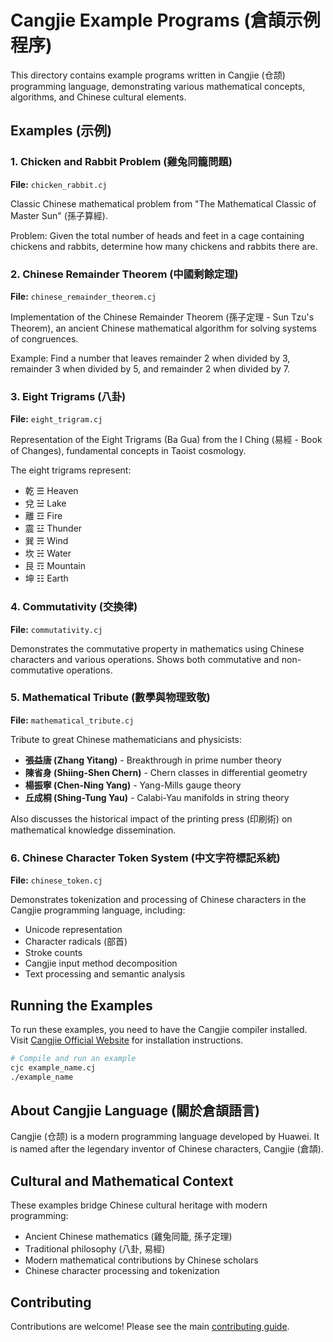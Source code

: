 # Cangjie Example Programs (倉頡示例程序)

This directory contains example programs written in Cangjie (仓颉) programming language, demonstrating various mathematical concepts, algorithms, and Chinese cultural elements.

## Examples (示例)

### 1. Chicken and Rabbit Problem (雞兔同籠問題)
**File:** `chicken_rabbit.cj`

Classic Chinese mathematical problem from "The Mathematical Classic of Master Sun" (孫子算經).

Problem: Given the total number of heads and feet in a cage containing chickens and rabbits, determine how many chickens and rabbits there are.

### 2. Chinese Remainder Theorem (中國剩餘定理)
**File:** `chinese_remainder_theorem.cj`

Implementation of the Chinese Remainder Theorem (孫子定理 - Sun Tzu's Theorem), an ancient Chinese mathematical algorithm for solving systems of congruences.

Example: Find a number that leaves remainder 2 when divided by 3, remainder 3 when divided by 5, and remainder 2 when divided by 7.

### 3. Eight Trigrams (八卦)
**File:** `eight_trigram.cj`

Representation of the Eight Trigrams (Ba Gua) from the I Ching (易經 - Book of Changes), fundamental concepts in Taoist cosmology.

The eight trigrams represent:
- 乾 ☰ Heaven
- 兌 ☱ Lake
- 離 ☲ Fire
- 震 ☳ Thunder
- 巽 ☴ Wind
- 坎 ☵ Water
- 艮 ☶ Mountain
- 坤 ☷ Earth

### 4. Commutativity (交換律)
**File:** `commutativity.cj`

Demonstrates the commutative property in mathematics using Chinese characters and various operations. Shows both commutative and non-commutative operations.

### 5. Mathematical Tribute (數學與物理致敬)
**File:** `mathematical_tribute.cj`

Tribute to great Chinese mathematicians and physicists:
- **張益唐 (Zhang Yitang)** - Breakthrough in prime number theory
- **陳省身 (Shiing-Shen Chern)** - Chern classes in differential geometry
- **楊振寧 (Chen-Ning Yang)** - Yang-Mills gauge theory
- **丘成桐 (Shing-Tung Yau)** - Calabi-Yau manifolds in string theory

Also discusses the historical impact of the printing press (印刷術) on mathematical knowledge dissemination.

### 6. Chinese Character Token System (中文字符標記系統)
**File:** `chinese_token.cj`

Demonstrates tokenization and processing of Chinese characters in the Cangjie programming language, including:
- Unicode representation
- Character radicals (部首)
- Stroke counts
- Cangjie input method decomposition
- Text processing and semantic analysis

## Running the Examples

To run these examples, you need to have the Cangjie compiler installed. Visit [Cangjie Official Website](https://cangjie-lang.cn/) for installation instructions.

```bash
# Compile and run an example
cjc example_name.cj
./example_name
```

## About Cangjie Language (關於倉頡語言)

Cangjie (仓颉) is a modern programming language developed by Huawei. It is named after the legendary inventor of Chinese characters, Cangjie (倉頡).

## Cultural and Mathematical Context

These examples bridge Chinese cultural heritage with modern programming:
- Ancient Chinese mathematics (雞兔同籠, 孫子定理)
- Traditional philosophy (八卦, 易經)
- Modern mathematical contributions by Chinese scholars
- Chinese character processing and tokenization

## Contributing

Contributions are welcome! Please see the main [contributing guide](../contributing.md).
